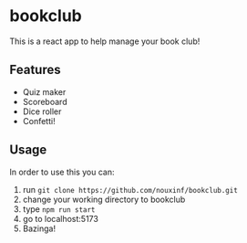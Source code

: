 # bookclub

This is a react app to help manage your book club!

## Features

- Quiz maker 
- Scoreboard
- Dice roller
- Confetti!

## Usage

In order to use this you can:

1. run `git clone https://github.com/nouxinf/bookclub.git`
2. change your working directory to bookclub
3. type `npm run start`
4. go to localhost:5173
5. Bazinga!
